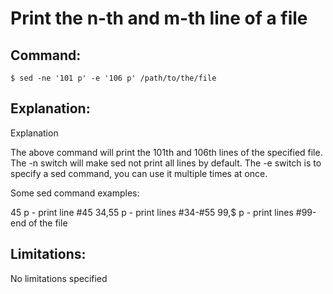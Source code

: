# Print the n-th and m-th line of a file

## Command:
```
$ sed -ne '101 p' -e '106 p' /path/to/the/file
```

## Explanation:
Explanation

The above command will print the 101th and 106th lines of the specified file.
The -n switch will make sed not print all lines by default.
The -e switch is to specify a sed command, you can use it multiple times at once.

Some sed command examples:

45 p - print line #45
34,55 p - print lines #34-#55
99,$ p - print lines #99-end of the file

## Limitations:
No limitations specified

